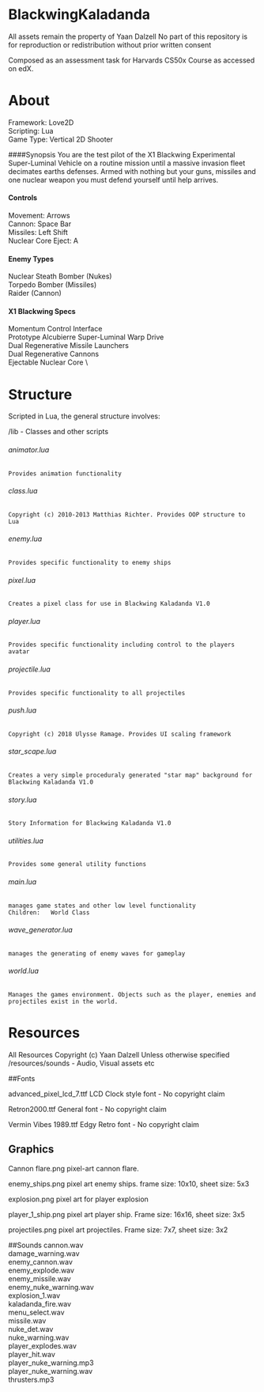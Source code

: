 # BlackwingKaladanda

All assets remain the property of Yaan Dalzell
No part of this repository is for reproduction or redistribution without prior written consent

Composed as an assessment task for Harvards CS50x Course as accessed on edX.

# About
Framework: Love2D \
Scripting: Lua \
Game Type: Vertical 2D Shooter

####Synopsis
You are the test pilot of the X1 Blackwing Experimental Super-Luminal Vehicle on a routine mission
until a massive invasion fleet decimates earths defenses. Armed with nothing but your guns, missiles and one
nuclear weapon you must defend yourself until help arrives.

#### Controls
Movement:   Arrows\
Cannon:     Space Bar\
Missiles:   Left Shift\
Nuclear Core Eject: A

#### Enemy Types    
Nuclear Steath Bomber (Nukes)\
Torpedo Bomber (Missiles)\
Raider (Cannon)

#### X1 Blackwing Specs
Momentum Control Interface \
Prototype Alcubierre Super-Luminal Warp Drive \
Dual Regenerative Missile Launchers \
Dual Regenerative Cannons \
Ejectable Nuclear Core \

# Structure
Scripted in Lua, the general structure involves:

/lib - Classes and other scripts

###### animator.lua
    Provides animation functionality
    
###### class.lua
    Copyright (c) 2010-2013 Matthias Richter. Provides OOP structure to Lua
    
###### enemy.lua
    Provides specific functionality to enemy ships
    
###### pixel.lua
    Creates a pixel class for use in Blackwing Kaladanda V1.0
    
###### player.lua
    Provides specific functionality including control to the players avatar
    
###### projectile.lua
    Provides specific functionality to all projectiles    
    
###### push.lua
    Copyright (c) 2018 Ulysse Ramage. Provides UI scaling framework
    
###### star_scape.lua
    Creates a very simple proceduraly generated "star map" background for Blackwing Kaladanda V1.0

###### story.lua
    Story Information for Blackwing Kaladanda V1.0
    
###### utilities.lua
    Provides some general utility functions
    
###### main.lua
    manages game states and other low level functionality
    Children:   World Class
    
###### wave_generator.lua
    manages the generating of enemy waves for gameplay

###### world.lua
    Manages the games environment. Objects such as the player, enemies and projectiles exist in the world.



# Resources
All Resources Copyright (c) Yaan Dalzell Unless otherwise specified\
/resources/sounds - Audio, Visual assets etc


##Fonts

advanced_pixel_lcd_7.ttf
    LCD Clock style font - No copyright claim
    
Retron2000.ttf
    General font - No copyright claim

Vermin Vibes 1989.ttf
    Edgy Retro font - No copyright claim

## Graphics
Cannon flare.png
    pixel-art cannon flare.

enemy_ships.png
    pixel art enemy ships. frame size: 10x10, sheet size: 5x3
    
explosion.png
    pixel art for player explosion

player_1_ship.png
    pixel art player ship. Frame size: 16x16, sheet size: 3x5

projectiles.png
    pixel art projectiles. Frame size: 7x7, sheet size: 3x2
    
##Sounds
cannon.wav\
damage_warning.wav\
enemy_cannon.wav\
enemy_explode.wav\
enemy_missile.wav\
enemy_nuke_warning.wav\
explosion_1.wav\
kaladanda_fire.wav\
menu_select.wav\
missile.wav\
nuke_det.wav\
nuke_warning.wav\
player_explodes.wav\
player_hit.wav\
player_nuke_warning.mp3\
player_nuke_warning.wav\
thrusters.mp3


